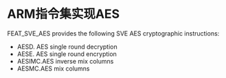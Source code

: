 # ARM指令集实现AES
FEAT_SVE_AES provides the following SVE AES cryptographic instructions:

- AESD. AES single round decryption
- AESE. AES single round encryption
- AESIMC.AES inverse mix columns
- AESMC.AES mix columns


